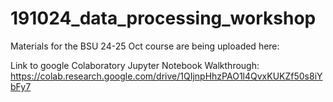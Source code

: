 # 191024_data_processing_workshop
Materials for the BSU 24-25 Oct course are being uploaded here:

Link to google Colaboratory Jupyter Notebook Walkthrough: https://colab.research.google.com/drive/1QIjnpHhzPAO1l4QvxKUKZf50s8iYbFy7
